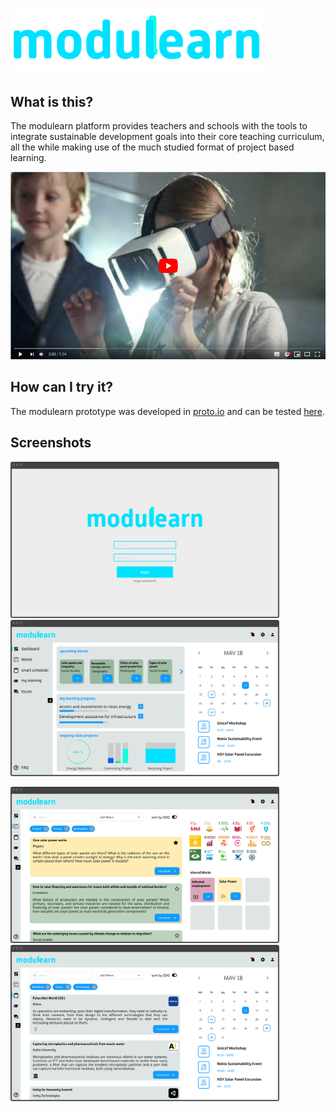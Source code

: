 # <img src="https://github.com/dkrentzel/modulearn/blob/master/readmedata/Asset%201%4010x.png" alt="Logo" height="100"> 

## What is this?
The modulearn platform provides teachers and schools with the tools to integrate sustainable development goals into their core teaching curriculum, all the while making use of the much studied format of project based learning. 

[<img src="https://github.com/dkrentzel/modulearn/blob/master/readmedata/modulearn_yt_thumbnail.png" alt="YouTube" height="300">](https://www.youtube.com/watch?v=qE6voj3vZN8&feature=youtu.be)

## How can I try it? 
The modulearn prototype was developed in [proto.io](https://proto.io/) and can be tested [here](https://pr.to/EY7EXD/). 

## Screenshots

<img src="https://github.com/dkrentzel/modulearn/blob/master/readmedata/modulearn_login.png" alt="Login" height="250">     <img src="https://github.com/dkrentzel/modulearn/blob/master/readmedata/modulearn_dashboard.png" alt="Dashboard" height="250">

<img src="https://github.com/dkrentzel/modulearn/blob/master/readmedata/modulearn_blocks.png" alt="Blocks" height="250">     <img src="https://github.com/dkrentzel/modulearn/blob/master/readmedata/modulearn_smart_scheduler.png" alt="SmartScheduler" height="250">
